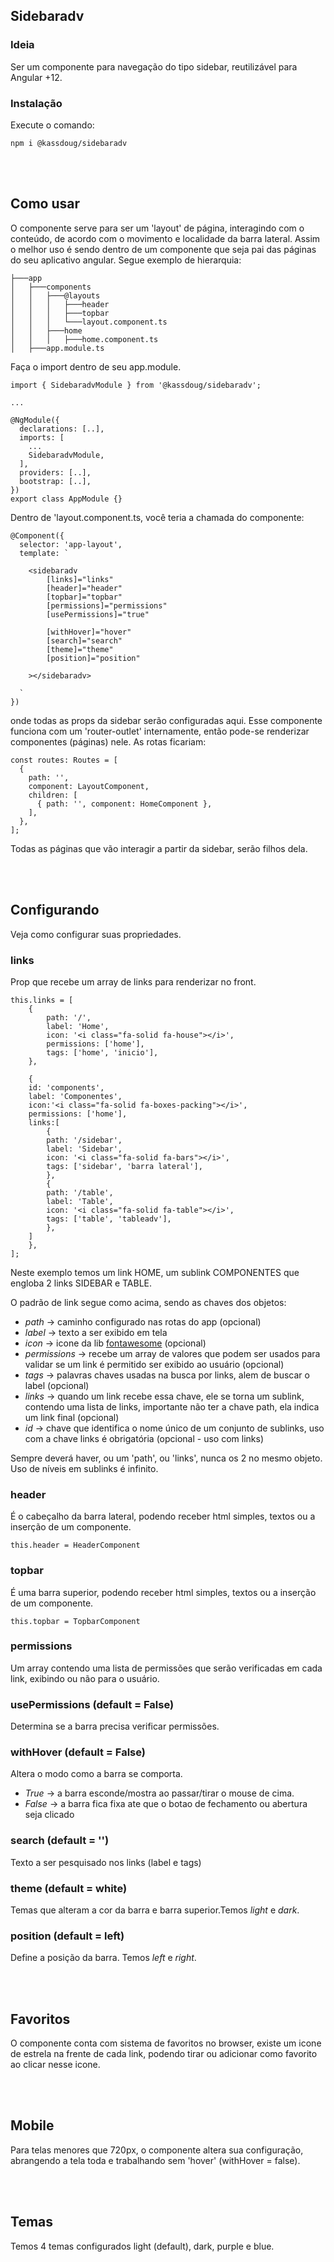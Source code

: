 ## Sidebaradv

### Ideia
Ser um componente para navegação do tipo sidebar, reutilizável para Angular +12.



### Instalação
Execute o comando:
```
npm i @kassdoug/sidebaradv
```





<br><br>


## Como usar
O componente serve para ser um 'layout' de página, interagindo com o conteúdo, de acordo com o movimento e localidade da barra lateral. Assim o melhor uso é sendo dentro de um componente que seja pai das páginas do seu aplicativo angular. Segue exemplo de hierarquia:

```
├───app
│   ├───components
│   │   ├───@layouts
│   │   │   ├───header
│   │   │   ├───topbar
│   │   │   └───layout.component.ts
│   │   ├───home
│   │   │   ├───home.component.ts
│   ├───app.module.ts
```
Faça o import dentro de seu app.module.
```
import { SidebaradvModule } from '@kassdoug/sidebaradv';

...

@NgModule({
  declarations: [..],
  imports: [
    ...
    SidebaradvModule,
  ],
  providers: [..],
  bootstrap: [..],
})
export class AppModule {}
```

Dentro de 'layout.component.ts, você teria a chamada do componente:
```
@Component({
  selector: 'app-layout',
  template: `

    <sidebaradv 
        [links]="links" 
        [header]="header"
        [topbar]="topbar"
        [permissions]="permissions"
        [usePermissions]="true"

        [withHover]="hover"
        [search]="search"
        [theme]="theme"
        [position]="position" 

    ></sidebaradv>

  `
})
```
onde todas as props da sidebar serão configuradas aqui. Esse componente funciona com um 'router-outlet' internamente, então pode-se renderizar componentes (páginas) nele. As rotas ficariam:
```
const routes: Routes = [
  {
    path: '',
    component: LayoutComponent,
    children: [
      { path: '', component: HomeComponent },
    ],
  },
];
```
Todas as páginas que vão interagir a partir da sidebar, serão filhos dela.


<br><br>


## Configurando
Veja como configurar suas propriedades.

### links
Prop que recebe um array de links para renderizar no front.
```
this.links = [
    {
        path: '/',
        label: 'Home',
        icon: '<i class="fa-solid fa-house"></i>',
        permissions: ['home'],
        tags: ['home', 'inicio'],
    },

    {
    id: 'components',
    label: 'Componentes',       
    icon:'<i class="fa-solid fa-boxes-packing"></i>',
    permissions: ['home'],
    links:[
        {
        path: '/sidebar',
        label: 'Sidebar',
        icon: '<i class="fa-solid fa-bars"></i>',
        tags: ['sidebar', 'barra lateral'],
        },    
        {
        path: '/table',
        label: 'Table',
        icon: '<i class="fa-solid fa-table"></i>',
        tags: ['table', 'tableadv'],
        },
    ]
    },
];
```

Neste exemplo temos um link HOME, um sublink COMPONENTES que engloba 2 links SIDEBAR e TABLE.

O padrão de link segue como acima, sendo as chaves dos objetos:
- *path* -> caminho configurado nas rotas do app (opcional)
- *label* -> texto a ser exibido em tela
- *icon* -> icone da lib <a href="https://fontawesome.com/">fontawesome</a> (opcional)
- *permissions* -> recebe um array de valores que podem ser usados para validar se um link é permitido ser exibido ao usuário (opcional)
- *tags* -> palavras chaves usadas na busca por links, alem de buscar o label (opcional)
- *links* -> quando um link recebe essa chave, ele se torna um sublink, contendo uma lista de links, importante não ter a chave path, ela indica um link final (opcional)
- *id* -> chave que identifica o nome único de um conjunto de sublinks, uso com a chave links é obrigatória (opcional - uso com links) 

Sempre deverá haver, ou um 'path', ou 'links', nunca os 2 no mesmo objeto. Uso de níveis em sublinks é infinito.


### header
É o cabeçalho da barra lateral, podendo receber html simples, textos ou  a inserção de um componente.

```
this.header = HeaderComponent
```


### topbar
É uma barra superior, podendo receber html simples, textos ou a inserção de um componente.
```
this.topbar = TopbarComponent
```


### permissions 
Um array contendo uma lista de permissões que serão verificadas em cada link, exibindo ou não para o usuário.

### usePermissions (default = False)
Determina se a barra precisa verificar permissões.

### withHover (default = False)
Altera o modo como a barra se comporta. 
- *True* -> a barra esconde/mostra ao passar/tirar o mouse de cima. 
- *False* -> a barra fica fixa ate que o botao de fechamento ou abertura seja clicado

### search (default = '')
Texto a ser pesquisado nos links (label e tags)

### theme (default = white)
Temas que alteram a cor da barra e barra superior.Temos *light* e *dark*.

### position (default = left)
Define a posição da barra. Temos *left* e *right*.


<br><br>


## Favoritos
O componente conta com sistema de favoritos no browser, existe um icone de estrela na frente de cada link, podendo tirar ou adicionar como favorito ao clicar nesse icone.


<br><br>


## Mobile
Para telas menores que 720px, o componente altera sua configuração, abrangendo a tela toda e trabalhando sem 'hover' (withHover = false).


<br><br>


## Temas
Temos 4 temas configurados light (default), dark, purple e blue.

